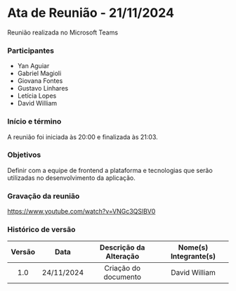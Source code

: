 # Ata de Reunião - 21/11/2024

Reunião realizada no Microsoft Teams

### Participantes
- Yan Aguiar
- Gabriel Magioli
- Giovana Fontes
- Gustavo Linhares
- Letícia Lopes
- David William

### Início e término
A reunião foi iniciada às 20:00 e finalizada às 21:03.

### Objetivos
Definir com a equipe de frontend a plataforma e tecnologias que serão utilizadas no desenvolvimento da aplicação.

### Gravação da reunião
https://www.youtube.com/watch?v=VNGc3QSlBV0

### Histórico de versão

| Versão |    Data    | Descrição da Alteração | Nome(s) Integrante(s) |
| :----: | :--------: | :--------------------: | :-------------------: |
|  1.0   | 24/11/2024 |  Criação do documento  |     David William     |